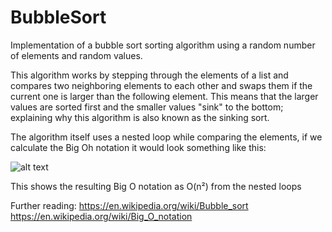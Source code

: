 # BubbleSort
Implementation of a bubble sort sorting algorithm using a random number of elements and random values.

This algorithm works by stepping through the elements of a list and compares two neighboring elements to each other and swaps them if the current one is larger than the following element. This means that the larger values are sorted first and the smaller values "sink" to the bottom; explaining why this algorithm is also known as the sinking sort.

The algorithm itself uses a nested loop while comparing the elements, if we calculate the Big Oh notation it would look something like this:

![alt text](https://i.imgur.com/ajZ79Lz.png)

This shows the resulting Big O notation as O(n²) from the nested loops

Further reading:
https://en.wikipedia.org/wiki/Bubble_sort
https://en.wikipedia.org/wiki/Big_O_notation
